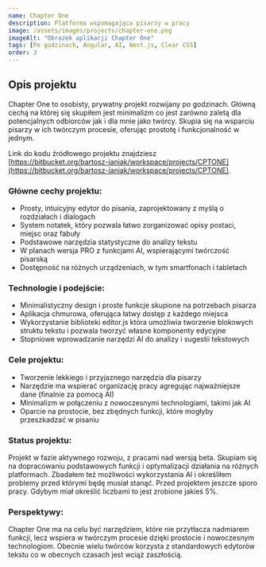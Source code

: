 ```yaml
---
name: Chapter One
description: Platforma wspomagająca pisarzy w pracy
image: /assets/images/projects/chapter-one.png
imageAlt: "Obrazek aplikacji Chapter One"
tags: [Po godzinach, Angular, AI, Nest.js, Clear CSS]
order: 3
---
```


## Opis projektu

Chapter One to osobisty, prywatny projekt rozwijany po godzinach. Główną cechą na której się skupiłem jest minimalizm co jest zarówno zaletą dla potencjalnych odbiorców jak i dla mnie jako twórcy. Skupia się na wsparciu pisarzy w ich twórczym procesie, oferując prostotę i funkcjonalność w jednym.

Link do kodu źródłowego projektu znajdziesz [https://bitbucket.org/bartosz-janiak/workspace/projects/CPTONE](https://bitbucket.org/bartosz-janiak/workspace/projects/CPTONE).


### Główne cechy projektu:

- Prosty, intuicyjny edytor do pisania, zaprojektowany z myślą o rozdziałach i dialogach
- System notatek, który pozwala łatwo zorganizować opisy postaci, miejsc oraz fabuły
- Podstawowe narzędzia statystyczne do analizy tekstu
- W planach wersja PRO z funkcjami AI, wspierającymi twórczość pisarską
- Dostępność na różnych urządzeniach, w tym smartfonach i tabletach

### Technologie i podejście:

- Minimalistyczny design i proste funkcje skupione na potrzebach pisarza
- Aplikacja chmurowa, oferująca łatwy dostęp z każdego miejsca
- Wykorzystanie biblioteki editor.js która umożliwia tworzenie blokowych struktu tekstu i pozwala tworzyć własne komponenty edycyjne
- Stopniowe wprowadzanie narzędzi AI do analizy i sugestii tekstowych

### Cele projektu:

- Tworzenie lekkiego i przyjaznego narzędzia dla pisarzy
- Narzędzie ma wspierać organizację pracy agregując najważniejsze dane (finalnie za pomocą AI)
- Minimalizm w połączeniu z nowoczesnymi technologiami, takimi jak AI
- Oparcie na prostocie, bez zbędnych funkcji, które mogłyby przeszkadzać w pisaniu

### Status projektu:

Projekt w fazie aktywnego rozwoju, z pracami nad wersją beta. Skupiam się na dopracowaniu podstawowych funkcji i optymalizacji działania na różnych platformach. Zbadałem też możliwości wykorzystania AI i określiłem problemy przed którymi będę musiał stanąć. Przed projektem jeszcze sporo pracy. Gdybym miał określić liczbami to jest zrobione jakieś 5%.

### Perspektywy:

Chapter One ma na celu być narzędziem, które nie przytłacza nadmiarem funkcji, lecz wspiera w twórczym procesie dzięki prostocie i nowoczesnym technologiom. Obecnie wielu twórców korzysta z standardowych edytorów tekstu co w obecnych czasach jest wciąż zaszłością.